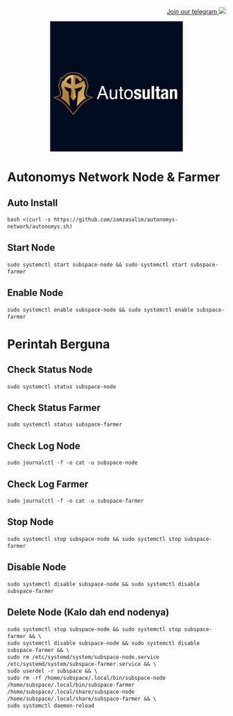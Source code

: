 <p style="font-size:14px" align="right">
<a href="https://t.me/airdropasc" target="_blank">Join our telegram <img src="https://user-images.githubusercontent.com/50621007/183283867-56b4d69f-bc6e-4939-b00a-72aa019d1aea.png" width="30"/></a>
</p>

<p align="center">
  <img height="300" height="auto" src="https://raw.githubusercontent.com/zamzasalim/logo/main/1.png">
</p>


# Autonomys Network Node & Farmer

## Auto Install
```
bash <(curl -s https://github.com/zamzasalim/autonomys-network/autonomys.sh)
```
## Start Node
```
sudo systemctl start subspace-node && sudo systemctl start subspace-farmer
```
## Enable Node
```
sudo systemctl enable subspace-node && sudo systemctl enable subspace-farmer
```
# Perintah Berguna
## Check Status Node
```
sudo systemctl status subspace-node
```
## Check Status Farmer
```
sudo systemctl status subspace-farmer
```
## Check Log Node
```
sudo journalctl -f -o cat -u subspace-node
```
## Check Log Farmer
```
sudo journalctl -f -o cat -u subspace-farmer
```
## Stop Node
```
sudo systemctl stop subspace-node && sudo systemctl stop subspace-farmer
```
## Disable Node
```
sudo systemctl disable subspace-node && sudo systemctl disable subspace-farmer
```
## Delete Node (Kalo dah end nodenya)
```
sudo systemctl stop subspace-node && sudo systemctl stop subspace-farmer && \
sudo systemctl disable subspace-node && sudo systemctl disable subspace-farmer && \
sudo rm /etc/systemd/system/subspace-node.service /etc/systemd/system/subspace-farmer.service && \
sudo userdel -r subspace && \
sudo rm -rf /home/subspace/.local/bin/subspace-node /home/subspace/.local/bin/subspace-farmer /home/subspace/.local/share/subspace-node /home/subspace/.local/share/subspace-farmer && \
sudo systemctl daemon-reload
```
